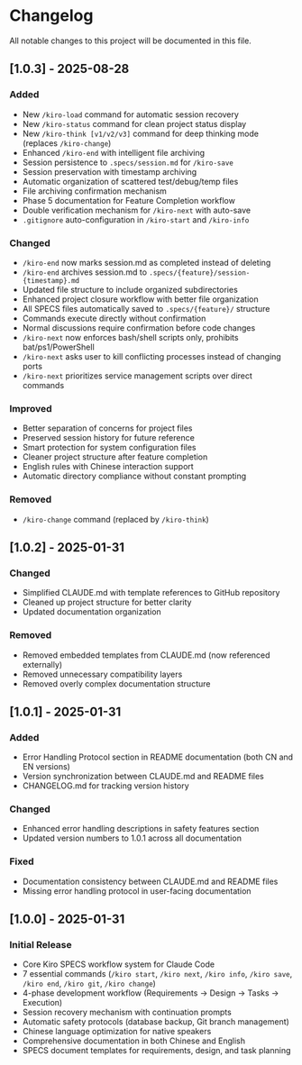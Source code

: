 # Changelog

All notable changes to this project will be documented in this file.

## [1.0.3] - 2025-08-28

### Added
- New `/kiro-load` command for automatic session recovery
- New `/kiro-status` command for clean project status display
- New `/kiro-think [v1/v2/v3]` command for deep thinking mode (replaces `/kiro-change`)
- Enhanced `/kiro-end` with intelligent file archiving
- Session persistence to `.specs/session.md` for `/kiro-save`
- Session preservation with timestamp archiving
- Automatic organization of scattered test/debug/temp files
- File archiving confirmation mechanism
- Phase 5 documentation for Feature Completion workflow
- Double verification mechanism for `/kiro-next` with auto-save
- `.gitignore` auto-configuration in `/kiro-start` and `/kiro-info`

### Changed
- `/kiro-end` now marks session.md as completed instead of deleting
- `/kiro-end` archives session.md to `.specs/{feature}/session-{timestamp}.md`
- Updated file structure to include organized subdirectories
- Enhanced project closure workflow with better file organization
- All SPECS files automatically saved to `.specs/{feature}/` structure
- Commands execute directly without confirmation
- Normal discussions require confirmation before code changes
- `/kiro-next` now enforces bash/shell scripts only, prohibits bat/ps1/PowerShell
- `/kiro-next` asks user to kill conflicting processes instead of changing ports
- `/kiro-next` prioritizes service management scripts over direct commands

### Improved
- Better separation of concerns for project files
- Preserved session history for future reference
- Smart protection for system configuration files
- Cleaner project structure after feature completion
- English rules with Chinese interaction support
- Automatic directory compliance without constant prompting

### Removed
- `/kiro-change` command (replaced by `/kiro-think`)

## [1.0.2] - 2025-01-31

### Changed
- Simplified CLAUDE.md with template references to GitHub repository
- Cleaned up project structure for better clarity
- Updated documentation organization

### Removed
- Removed embedded templates from CLAUDE.md (now referenced externally)
- Removed unnecessary compatibility layers
- Removed overly complex documentation structure

## [1.0.1] - 2025-01-31

### Added
- Error Handling Protocol section in README documentation (both CN and EN versions)
- Version synchronization between CLAUDE.md and README files
- CHANGELOG.md for tracking version history

### Changed
- Enhanced error handling descriptions in safety features section
- Updated version numbers to 1.0.1 across all documentation

### Fixed
- Documentation consistency between CLAUDE.md and README files
- Missing error handling protocol in user-facing documentation

## [1.0.0] - 2025-01-31

### Initial Release
- Core Kiro SPECS workflow system for Claude Code
- 7 essential commands (`/kiro start`, `/kiro next`, `/kiro info`, `/kiro save`, `/kiro end`, `/kiro git`, `/kiro change`)
- 4-phase development workflow (Requirements → Design → Tasks → Execution)
- Session recovery mechanism with continuation prompts
- Automatic safety protocols (database backup, Git branch management)
- Chinese language optimization for native speakers
- Comprehensive documentation in both Chinese and English
- SPECS document templates for requirements, design, and task planning